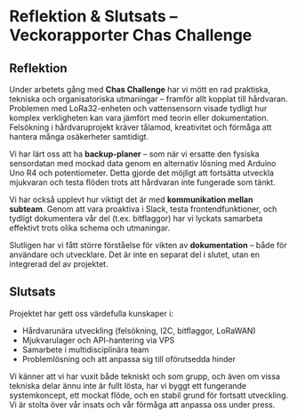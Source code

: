 
# Reflektion & Slutsats – Veckorapporter Chas Challenge

## Reflektion

Under arbetets gång med **Chas Challenge** har vi mött en rad praktiska, tekniska och organisatoriska utmaningar – framför allt kopplat till hårdvaran. Problemen med LoRa32-enheten och vattensensorn visade tydligt hur komplex verkligheten kan vara jämfört med teorin eller dokumentation. Felsökning i hårdvaruprojekt kräver tålamod, kreativitet och förmåga att hantera många osäkerheter samtidigt.

Vi har lärt oss att ha **backup-planer** – som när vi ersatte den fysiska sensordatan med mockad data genom en alternativ lösning med Arduino Uno R4 och potentiometer. Detta gjorde det möjligt att fortsätta utveckla mjukvaran och testa flöden trots att hårdvaran inte fungerade som tänkt.

Vi har också upplevt hur viktigt det är med **kommunikation mellan subteam**. Genom att vara proaktiva i Slack, testa frontendfunktioner, och tydligt dokumentera vår del (t.ex. bitflaggor) har vi lyckats samarbeta effektivt trots olika schema och utmaningar.

Slutligen har vi fått större förståelse för vikten av **dokumentation** – både för användare och utvecklare. Det är inte en separat del i slutet, utan en integrerad del av projektet.

## Slutsats

Projektet har gett oss värdefulla kunskaper i:
- Hårdvarunära utveckling (felsökning, I2C, bitflaggor, LoRaWAN)
- Mjukvarulager och API-hantering via VPS
- Samarbete i multidisciplinära team
- Problemlösning och att anpassa sig till oförutsedda hinder

Vi känner att vi har vuxit både tekniskt och som grupp, och även om vissa tekniska delar ännu inte är fullt lösta, har vi byggt ett fungerande systemkoncept, ett mockat flöde, och en stabil grund för fortsatt utveckling. Vi är stolta över vår insats och vår förmåga att anpassa oss under press.
